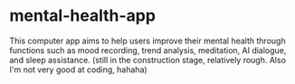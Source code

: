 # mental-health-app
This computer app aims to help users improve their mental health through functions such as mood recording, trend analysis, meditation, AI dialogue, and sleep assistance. (still in the construction stage, relatively rough. Also I'm not very good at coding, hahaha)
